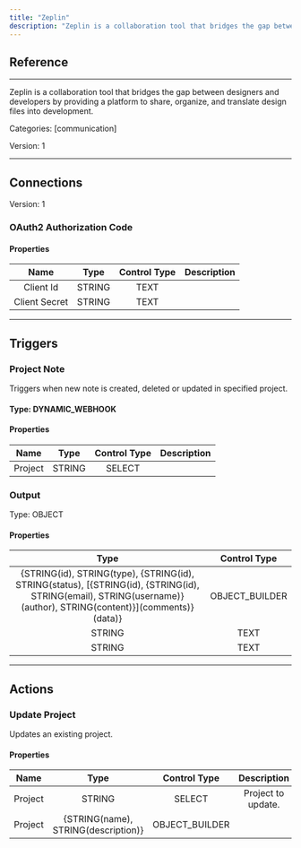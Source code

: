 ```yaml
---
title: "Zeplin"
description: "Zeplin is a collaboration tool that bridges the gap between designers and developers by providing a platform to share, organize, and translate design files into development."
---
```

## Reference
<hr />

Zeplin is a collaboration tool that bridges the gap between designers and developers by providing a platform to share, organize, and translate design files into development.


Categories: [communication]


Version: 1

<hr />



## Connections

Version: 1


### OAuth2 Authorization Code

#### Properties

|      Name      |     Type     |     Control Type     |     Description     |
|:--------------:|:------------:|:--------------------:|:-------------------:|
| Client Id | STRING | TEXT  |  |
| Client Secret | STRING | TEXT  |  |





<hr />



## Triggers


### Project Note
Triggers when new note is created, deleted or updated in specified project.

#### Type: DYNAMIC_WEBHOOK
#### Properties

|      Name      |     Type     |     Control Type     |     Description     |
|:--------------:|:------------:|:--------------------:|:-------------------:|
| Project | STRING | SELECT  |  |


### Output



Type: OBJECT


#### Properties

|     Type     |     Control Type     |
|:------------:|:--------------------:|
| {STRING\(id), STRING\(type), {STRING\(id), STRING\(status), [{STRING\(id), {STRING\(id), STRING\(email), STRING\(username)}\(author), STRING\(content)}]\(comments)}\(data)} | OBJECT_BUILDER  |
| STRING | TEXT  |
| STRING | TEXT  |







<hr />



## Actions


### Update Project
Updates an existing project.

#### Properties

|      Name      |     Type     |     Control Type     |     Description     |
|:--------------:|:------------:|:--------------------:|:-------------------:|
| Project | STRING | SELECT  |  Project to update.  |
| Project | {STRING\(name), STRING\(description)} | OBJECT_BUILDER  |  |




